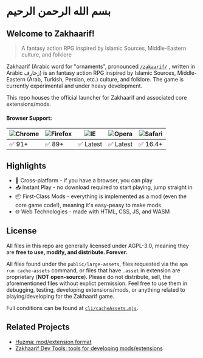 # بسم الله الرحمن الرحيم

## Welcome to Zakhaarif!
>  A fantasy action RPG inspired by Islamic Sources, Middle-Eastern culture, and folklore

Zakhaarif 
(Arabic word for "ornaments", 
pronounced [```/zakaarif/```](https://www.howtopronounce.com/arabic/%D8%B2%D8%AE%D8%A7%D8%B1%D9%81)
, written in Arabic زخارف) is an fantasy action RPG inspired by Islamic Sources, Middle-Eastern 
(Arab, Turkish, Persian, etc.) culture, and folklore. The game is currently experimental and under 
heavy development.

This repo houses the official launcher for Zakhaarif and associated core extensions/mods.

#### Browser Support:
![Chrome](https://raw.githubusercontent.com/alrra/browser-logos/master/src/chrome/chrome_48x48.png) | ![Firefox](https://raw.githubusercontent.com/alrra/browser-logos/master/src/firefox/firefox_48x48.png) | ![IE](https://raw.githubusercontent.com/alrra/browser-logos/master/src/edge/edge_48x48.png) | ![Opera](https://raw.githubusercontent.com/alrra/browser-logos/master/src/opera/opera_48x48.png) | ![Safari](https://raw.githubusercontent.com/alrra/browser-logos/master/src/safari/safari_48x48.png)
--- | --- | --- | --- | --- |
✅ 91+ | ✅ 89+ | ✅ Latest | ✅ Latest | ✅ 16.4+ |

## Highlights

- 📱 Cross-platform - if you have a browser, you can play
- 📥 Instant Play - no download required to start playing, jump straight in 
- 📦 First-Class Mods - everything is implemented as a mod (even the core game code!), meaning it's
easy-peasy to make mods
- 🌐 Web Technologies - made with HTML, CSS, JS, and WASM

## License

All files in this repo are generally licensed under AGPL-3.0, 
meaning they are **free to use, modify, and distribute. Forever.**

All files found under the ```public/large-assets```, files requested via the 
```npm run cache-assets``` command, or files that have ```.asset``` in extension
are proprietary (**NOT open-source**). Please do not distribute, sell, 
the aforementioned files without explict
permission. Feel free to use them in debugging, testing, developing extensions/mods, or 
anything related to playing/developing for the Zakhaarif game. 

Full conditions can be found at
[```cli/cacheAssets.mjs```](https://github.com/moomoolive/zakhaarif-launcher/blob/master/cli/cacheAssets.mjs).

## Related Projects

- [Huzma: mod/extension format](https://github.com/moomoolive/huzma)
- [Zakhaarif Dev Tools: tools for developing mods/extensions](https://github.com/moomoolive/zakhaarif-dev-tools)
